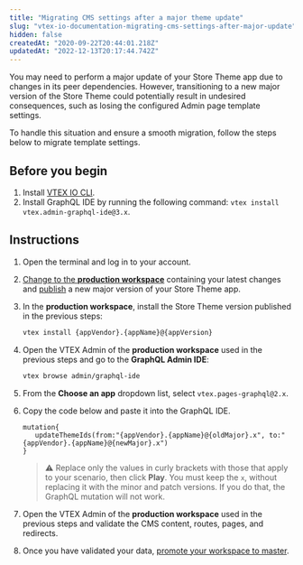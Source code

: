 ```yaml
---
title: "Migrating CMS settings after a major theme update"
slug: "vtex-io-documentation-migrating-cms-settings-after-major-update"
hidden: false
createdAt: "2020-09-22T20:44:01.218Z"
updatedAt: "2022-12-13T20:17:44.742Z"
---
```


You may need to perform a major update of your Store Theme app due to changes in its peer dependencies. However, transitioning to a new major version of the Store Theme could potentially result in undesired consequences, such as losing the configured Admin page template settings.

To handle this situation and ensure a smooth migration, follow the steps below to migrate template settings.

## Before you begin

1. Install [VTEX IO CLI](https://developers.vtex.com/docs/guides/vtex-io-documentation-vtex-io-cli-install).
2. Install GraphQL IDE by running the following command: `vtex install vtex.admin-graphql-ide@3.x`.

## Instructions

1. Open the terminal and log in to your account.
2. [Change to the **production workspace**](https://developers.vtex.com/docs/guides/vtex-io-documentation-creating-a-production-workspace) containing your latest changes and [publish](https://developers.vtex.com/docs/guides/vtex-io-documentation-making-your-new-app-version-publicly-available#step-2---publishing-the-new-app-version) a new major version of your Store Theme app.
3. In the **production workspace**, install the Store Theme version published in the previous steps:

   ```sh
   vtex install {appVendor}.{appName}@{appVersion}
   ```

4. Open the VTEX Admin of the **production workspace** used in the previous steps and go to the **GraphQL Admin IDE**:

   ```sh
   vtex browse admin/graphql-ide
   ```

5. From the **Choose an app** dropdown list, select `vtex.pages-graphql@2.x`.
6. Copy the code below and paste it into the GraphQL IDE.

   ```gql
   mutation{
      updateThemeIds(from:"{appVendor}.{appName}@{oldMajor}.x", to:"{appVendor}.{appName}@{newMajor}.x")
   }
   ```

   >⚠️ Replace only the values in curly brackets with those that apply to your scenario, then click **Play**. You must keep the `x`, without replacing it with the minor and patch versions. If you do that, the GraphQL mutation will not work.

7. Open the VTEX Admin of the **production workspace** used in the previous steps and validate the CMS content, routes, pages, and redirects.
8. Once you have validated your data, [promote your workspace to master](https://developers.vtex.com/docs/guides/vtex-io-documentation-promoting-a-workspace-to-master/).

